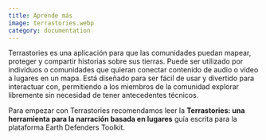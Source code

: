```yaml
---
title: Aprende más
image: terrastories.webp
category: documentation
---
```


Terrastories es una aplicación para que las comunidades puedan mapear, proteger y compartir historias sobre sus tierras. Puede ser utilizado por individuos o comunidades que quieran conectar contenido de audio o vídeo a lugares en un mapa. Está diseñado para ser fácil de usar y divertido para interactuar con, permitiendo a los miembros de la comunidad explorar libremente sin necesidad de tener antecedentes técnicos.

Para empezar con Terrastories recomendamos leer la **Terrastories: una herramienta para la narración basada en lugares** guía escrita para la plataforma Earth Defenders Toolkit.

<app-button localurl=":8086/all/https://www.earthdefenderstoolkit.com/toolkit/terrastories-a-tool-for-place-based-storytelling/" text="Read the guide"></app-button>
